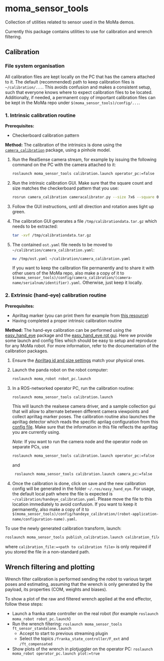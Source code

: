 # moma_sensor_tools

Collection of utilities related to sensor used in the MoMa demos.


Currently this package contains utilities to use for calibration and wrench filtering.

## Calibration

### File system organisation

All calibration files are kept locally on the PC that has the camera attached to it. The default (recommended) path to keep calibration files is `~/calibration/...`. This avoids confusion and makes a consistent setup, such that everyone knows where to expect calibration files to be located. Additionally, if needed, a permanent copy of important calibration files can be kept in the MoMa repo under `$(moma_sensor_tools)/config/...`.

### 1. Intrinsic calibration routine

**Prerequisites:**
- Checkerboard calibration pattern

**Method:**
The calibration of the intrinsics is done using the [`camera_calibration`](http://wiki.ros.org/camera_calibration) package, using a pinhole model.

1. Run the RealSense camera stream, for example by issuing the following command on the PC with the camera attached to it:
   ```bash
   roslaunch moma_sensor_tools calibration.launch operator_pc:=false
   ```
2. Run the intrinsic calibration GUI. Make sure that the square count and size matches the checkerboard pattern that you use:
   ```bash
   rosrun camera_calibration cameracalibrator.py --size 7x6 --square 0.07 image:=/hand_eye/color/image_raw camera:=/hand_eye/color --no-service-check
   ```
3. Follow the GUI instructions, until all direction and rotation axes light up green.
4. The calibration GUI generates a file `/tmp/calibrationdata.tar.gz` which needs to be extracted:
   ```bash
   tar -xvf /tmp/calibrationdata.tar.gz
   ```

5. The contained `ost.yaml` file needs to be moved to `~/calibration/camera_calibration.yaml`:
   ```bash
   mv /tmp/ost.yaml ~/calibration/camera_calibration.yaml
   ```
   If you want to keep the calibration file permanently and to share it with other users of the MoMa repo, also make a copy of it to `$(moma_sensor_tools)/config/camera_calibration/(camera-name/serialnum/identifier).yaml`. Otherwise, just keep it locally.

### 2. Extrinsic (hand-eye) calibration routine

[](https://github.com/IFL-CAMP/easy_handeye/raw/master/docs/img/eye_on_hand_aruco_pic.png)

**Prerequisites:**
- Apriltag marker (you can print them for example from [this resource](resources/apriltags_36h11_1-50.pdf))
- Having completed a proper intrinsic calibration routine

**Method:**
The hand-eye calibration can be performed using the [easy_hand_eye](https://github.com/IFL-CAMP/easy_handeye) package and the [easy_hand_eye rqt gui](https://github.com/IFL-CAMP/easy_handeye/tree/master/rqt_easy_handeye). Here we provide some launch and config files which should be easy to setup and reproduce for any MoMa robot. For more information, refer to the documentation of the calibration packages.  

1. Ensure the [Apriltag id and size settings](config/handeye_calibration/apriltags.yaml) match your physical ones.
2. Launch the panda robot on the robot computer:
    ```bash
    roslaunch moma_robot robot_pc.launch
    ```
3. In a ROS-networked operator PC, run the calibration routine:
    ```bash
    roslaunch moma_sensor_tools calibration.launch 
    ```
    This will launch the realsese camera driver, and a sample collection gui that will allow to alternate between different camera viewpoints and collect apriltag marker poses. The calibration routine also launches the apriltag detector which reads the specific aprilag configuration from this [config file](config/handeye_calibration/apriltags.yaml). Make sure that the information in this file reflects the apriltag you are currently using.

    *Note:* If you want to run the camera node and the operator node on separate PCs, use
    ```bash
    roslaunch moma_sensor_tools calibration.launch operator_pc:=false
    ```
   and
   ```bash
    roslaunch moma_sensor_tools calibration.launch camera_pc:=false
    ```
4. Once the calibration is done, click on save and the new calibration config will be generated in the folder `~/.ros/easy_hand_eye`. For usage, the default local path where the file is expected is `~/calibration/handeye_calibration.yaml`. Please move the file to this location immediately to avoid confusion. If you want to keep it permanently, also make a copy of it to `$(moma_sensor_tools)/config/handeye_calibration/(robot-application-name/configuration-name).yaml`.

To use the newly generated calibration transform, launch:
```bash
roslaunch moma_sensor_tools publish_calibration.launch calibration_file:=<path to calibration file>
```

where `calibration_file:=<path to calibration file>` is only required if you stored the file in a non-standard path.


## Wrench filtering and plotting

Wrench filter calibration is performed sending the robot to various target poses and estimating, assuming that the wrench is only generated by the payload, its properties (COM, weights and biases).

To show a plot of the raw and filtered wrench applied at the end effector, follow these steps:
- Launch a franka state controller on the real robot (for example `roslaunch moma_robot robot_pc.launch`)
- Run the wrench filtering: `roslaunch moma_sensor_tools ft_sensor_standalone.launch`
  - Accept to start to previous streaming plugin
  - Select the topics `/franka_state_controller/F_ext` and `/ft_compensated`
- Show plots of the wrench in plotjuggler on the operator PC: `roslaunch moma_robot operator_pc.launch plot:=true`